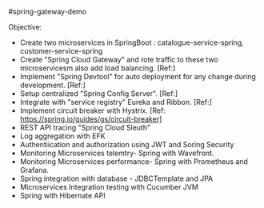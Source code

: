 #spring-gateway-demo 

Objective:

- Create two microservices in SpringBoot : catalogue-service-spring, customer-service-spring
- Create "Spring Cloud Gateway" and rote traffic to these two microservicesm also add load balancing. [Ref:]
- Implement "Spring Devtool" for auto deployment for any change during development. [Ref:]
- Setup centralized "Spring Config Server". [Ref:]
- Integrate with "service registry" Eureka and Ribbon. [Ref:]
- Implement circuit breaker with Hystrix. [Ref: https://spring.io/guides/gs/circuit-breaker]
- REST API tracing "Spring Cloud Sleuth"
- Log aggregation with EFK
- Authentiication and authorization using JWT and Soring Security
- Monitoring  Microservices telemtry- Spring with Wavefront.
- Monitoring Microservices performance- Spring with Prometheus and Grafana.
- Spring integration with database - JDBCTemplate and JPA
- Microservices Integration testing with Cucumber JVM
- Spring with Hibernate API